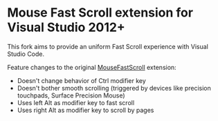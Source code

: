 # Mouse Fast Scroll extension for Visual Studio 2012+

This fork aims to provide an uniform Fast Scroll experience with Visual Studio Code.

Feature changes to the original [MouseFastScroll](https://github.com/tunnelvisionlabs/MouseFastScroll) extension:

+ Doesn't change behavior of Ctrl modifier key
+ Doesn't bother smooth scrolling (triggered by devices like precision touchpads, Surface Precision Mouse)
+ Uses left Alt as modifier key to fast scroll
+ Uses right Alt as modifier key to scroll by pages

